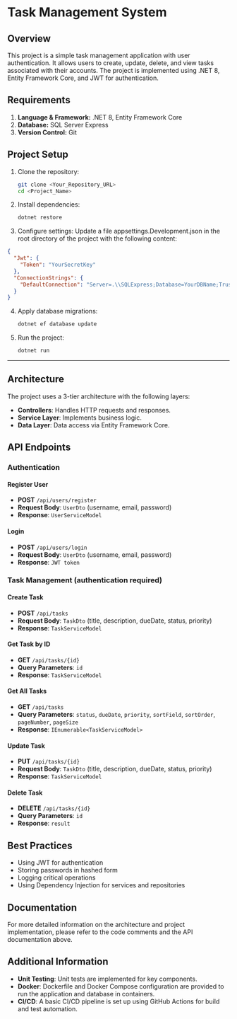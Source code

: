 # Task Management System

## Overview

This project is a simple task management application with user authentication. It allows users to create, update, delete, and view tasks associated with their accounts. The project is implemented using .NET 8, Entity Framework Core, and JWT for authentication.

## Requirements

1. **Language & Framework:** .NET 8, Entity Framework Core
2. **Database:** SQL Server Express
3. **Version Control:** Git

## Project Setup

1. Clone the repository:
   ```bash
   git clone <Your_Repository_URL>
   cd <Project_Name>
2. Install dependencies:
   ```bash
   dotnet restore
3. Configure settings: Update a file appsettings.Development.json in the root directory of the project with the following content:
  ```json
  {
    "Jwt": {
      "Token": "YourSecretKey"
    },
    "ConnectionStrings": {
      "DefaultConnection": "Server=.\\SQLExpress;Database=YourDBName;Trusted_Connection=true;TrustServerCertificate=true;"
    }
  }
  ```
4. Apply database migrations:
   ```bash
   dotnet ef database update
5. Run the project:
   ```bash
   dotnet run
---
## Architecture

The project uses a 3-tier architecture with the following layers:
- **Controllers**: Handles HTTP requests and responses.
- **Service Layer**: Implements business logic.
- **Data Layer**: Data access via Entity Framework Core.

## API Endpoints

### Authentication

#### Register User

- **POST** `/api/users/register`
- **Request Body**: `UserDto` (username, email, password)
- **Response**: `UserServiceModel`

#### Login

- **POST** `/api/users/login`
- **Request Body**: `UserDto` (username, email, password)
- **Response**: `JWT token`

### Task Management (authentication required)

#### Create Task

- **POST** `/api/tasks`
- **Request Body**: `TaskDto` (title, description, dueDate, status, priority)
- **Response**: `TaskServiceModel`

#### Get Task by ID

- **GET** `/api/tasks/{id}`
- **Query Parameters**: `id`
- **Response**: `TaskServiceModel`

#### Get All Tasks

- **GET** `/api/tasks`
- **Query Parameters**: `status`, `dueDate`, `priority`, `sortField`, `sortOrder`, `pageNumber`, `pageSize`
- **Response**: `IEnumerable<TaskServiceModel>`

#### Update Task

- **PUT** `/api/tasks/{id}`
- **Request Body**: `TaskDto` (title, description, dueDate, status, priority)
- **Response**: `TaskServiceModel`

#### Delete Task

- **DELETE** `/api/tasks/{id}`
- **Query Parameters**: `id`
- **Response**: `result`

## Best Practices

- Using JWT for authentication
- Storing passwords in hashed form
- Logging critical operations
- Using Dependency Injection for services and repositories

## Documentation

For more detailed information on the architecture and project implementation, please refer to the code comments and the API documentation above.

## Additional Information

- **Unit Testing**: Unit tests are implemented for key components.
- **Docker**: Dockerfile and Docker Compose configuration are provided to run the application and database in containers.
- **CI/CD**: A basic CI/CD pipeline is set up using GitHub Actions for build and test automation.

